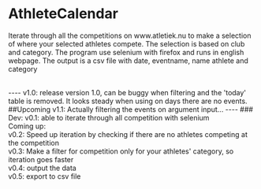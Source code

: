 # AthleteCalendar
<p>Iterate through all the competitions on www.atletiek.nu to make a selection of where your selected athletes compete. The selection is based on club and category. 
The program use selenium with firefox and runs in english webpage.
The output is a csv file with date, eventname, name athlete and category</p><br>
----
v1.0: release version 1.0, can be buggy when filtering and the 'today' table is removed. It looks steady when using on days there are no events.
##Upcoming
v1.1: Actually filtering the events on argument input...
----
### Dev:
v0.1: able to iterate through all competition with selenium <br>
Coming up:  <br>
v0.2: Speed up iteration by checking if there are no athletes competing at the competition  <br>
v0.3: Make a filter for competition only for your athletes' category, so iteration goes faster  <br>
v0.4: output the data  <br>
v0.5: export to csv file  <br>
